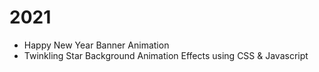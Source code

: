 # 2021

- Happy New Year Banner Animation
- Twinkling Star Background Animation Effects using CSS & Javascript
